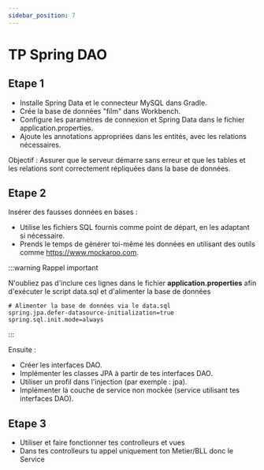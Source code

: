 ```yaml
---
sidebar_position: 7
---
```


# TP Spring DAO

## Etape 1

- Installe Spring Data et le connecteur MySQL dans Gradle.
- Crée la base de données "film" dans Workbench.
- Configure les paramètres de connexion et Spring Data dans le fichier application.properties.
- Ajoute les annotations appropriées dans les entités, avec les relations nécessaires.

Objectif : Assurer que le serveur démarre sans erreur et que les tables et les relations sont correctement répliquées dans la base de données.

## Etape 2

Insérer des fausses données en bases :
- Utilise les fichiers SQL fournis comme point de départ, en les adaptant si nécessaire.
- Prends le temps de générer toi-même les données en utilisant des outils comme https://www.mockaroo.com.

:::warning Rappel important

N'oubliez pas d'inclure ces lignes dans le fichier **application.properties** afin d'exécuter le script data.sql et d'alimenter la base de données

```
# Alimenter la base de données via le data.sql
spring.jpa.defer-datasource-initialization=true
spring.sql.init.mode=always
```

:::

Ensuite :

- Créer les interfaces DAO.
- Implémenter les classes JPA à partir de tes interfaces DAO.
- Utiliser un profil dans l'injection (par exemple : jpa).
- Implémenter la couche de service non mockée (service utilisant tes interfaces DAO).

## Etape 3

- Utiliser et faire fonctionner tes controlleurs et vues
- Dans tes controlleurs tu appel uniquement ton Metier/BLL donc le Service
